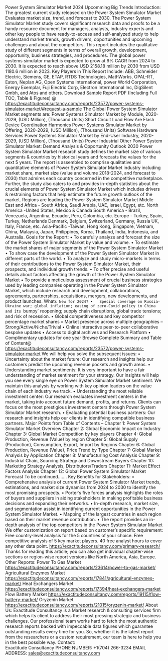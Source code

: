Power System Simulator Market 2024 Upcomming Big Trends 
Introduction:
The greatest current  study released on the Power System Simulator Market Evaluates market size, trend, and forecast to 2030. The Power System Simulator Market study covers significant research data and proofs to be a handy resource document for managers, analysts, industry experts and other key people to have ready-to-access and self-analyzed study to help understand market trends, growth drivers, opportunities and upcoming challenges and about the competitors. This report includes the qualitative study of different segments in terms of overall growth, development, opportunity, business strategies, and procedures. 
The global power systems simulator market is expected to grow at 9% CAGR from 2024 to 2030. It is expected to reach above USD 2158.18 million by 2030 from USD 1180.6 million in 2023.
Key Players in This Report Include: 
ABB, Schneider Electric, Siemens, GE, ETAP, RTDS Technologies, MathWorks, OPAL-RT, Eaton, Neplan AG, Open Systems International, power World Corporation, Energy Exemplar, Fuji Electric Corp, Electron International Inc, DigSilent Gmbh, and Atos and others.
Download Sample Report PDF (Including Full TOC, Table & Figures) @ 
https://exactitudeconsultancy.com/reports/23572/power-systems-simulator-market/#request-a-sample
The Global Power System Simulator Market segments are:
Power Systems Simulator Market by Module, 2020-2029, (USD Million), (Thousand Units)
Short Circuit
Load Flow
Are Flash
Device Coordination
Harmonics
Power Systems Simulator Market by Offering, 2020-2029, (USD Million), (Thousand Units)
Software
Hardware
Services
Power Systems Simulator Market by End-User Industry, 2020-2029, (USD Million), (Thousand Units)
Power
Industrial
Other
Power System Simulator Market: Demand Analysis & Opportunity Outlook 2030
Power System Simulator Market research study defines the market size of various segments & countries by historical years and forecasts the values for the next 5 years. The report is assembled to comprise qualitative and quantitative elements of Power System Simulator Market industry including market share, market size (value and volume 2018-2024, and forecast to 2030) that admires each country concerned in the competitive marketplace. Further, the study also caters to and provides in-depth statistics about the crucial elements of Power System Simulator Market which includes drivers & restraining factors that help estimate the future growth outlook of the market.
Regions are leading the Power System Simulator Market
Middle East and Africa - South Africa, Saudi Arabia, UAE, Israel, Egypt, etc.
North America -United States, Mexico & Canada
South America - Brazil, Venezuela, Argentina, Ecuador, Peru, Colombia, etc.
Europe - Turkey, Spain, Turkey, Netherlands Denmark, Belgium, Switzerland, Germany, Russia UK, Italy, France, etc.
Asia-Pacific -Taiwan, Hong Kong, Singapore, Vietnam, China, Malaysia, Japan, Philippines, Korea, Thailand, India, Indonesia, and Australia.
Goals for the Report:
•	To carefully analyze and forecast the size of the Power System Simulator Market by value and volume.
•	To estimate the market shares of major segments of the Power System Simulator Market 
•	To show case the development of the Power System Simulator Market in different parts of the world.
•	To analyze and study micro-markets in terms of their contributions to the Power System Simulator Market, their prospects, and individual growth trends.
•	To offer precise and useful details about factors affecting the growth of the Power System Simulator Market 
•	To provide a meticulous assessment of crucial business strategies used by leading companies operating in the Power System Simulator Market, which include research and development, collaborations, agreements, partnerships, acquisitions, mergers, new developments, and product launches.
What`s New for 2024?
•	Special coverage on Russia-Ukraine war; global inflation; easing of zero-Covid policy in China and its `bumpy` reopening; supply chain disruptions, global trade tensions; and risk of recession.
•	Global competitiveness and key competitor percentage market shares
•	Market presence across multiple geographies – Strong/Active/Niche/Trivial
•	Online interactive peer-to-peer collaborative bespoke updates
•	Access to digital archives and Research Platform
•	Complimentary updates for one year
Browse Complete Summary and Table of Content@  
https://exactitudeconsultancy.com/reports/23572/power-systems-simulator-market
We will help you solve the subsequent issues:
•	Uncertainty about the market future: Our research and insights help our customers predict the upcoming revenue pockets and growth areas.
•	Understanding market sentiments: It is very important to have a fair understanding of market sentiment for your strategy. Our insights will help you see every single eye on Power System Simulator Market sentiment. We maintain this analysis by working with key opinion leaders on the value chain of each industry we track.
•	Understanding the most reliable investment center: Our research evaluates investment centers in the market, taking into account future demand, profits, and returns. Clients can focus on the most prestigious investment centers through Power System Simulator Market research.
•	Evaluating potential business partners: Our research and insights help our clients in identifying compatible business partners.
Major Points from Table of Contents –
Chapter 1: Power System Simulator Market Overview
Chapter 2: Global Economic Impact on Industry
Chapter 3: Global Market Competition by key players
Chapter 4: Global Production, Revenue (Value) by region
Chapter 5: Global Supply (Production), Consumption, Export, Import by Regions
Chapter 6: Global Production, Revenue (Value), Price Trend by Type
Chapter 7: Global Market Analysis by Application
Chapter 8: Manufacturing Cost Analysis
Chapter 9: Industrial Chain, Sourcing Strategy and Downstream Buyers
Chapter 10: Marketing Strategy Analysis, Distributors/Traders
Chapter 11: Market Effect Factors Analysis
Chapter 12: Global Power System Simulator Market Forecast
To be continued…….
Key Benefits for Stakeholders:
•	Comprehensive analysis of current Power System Simulator Market trends, estimations, and market size dynamics from 2024 to 2030 to identify the most promising prospects.
•	Porter’s five forces analysis highlights the roles of buyers and suppliers in aiding stakeholders in making profitable business decisions and expanding their networks.
•	In-depth research, market size, and segmentation assist in identifying current opportunities in the Power System Simulator Market.
•	Mapping of the largest countries in each region based on their market revenue contribution.
•	The report provides an in-depth analysis of the top competitors in the Power System Simulator Market
We offer customization on report based on customer’s specific requirement:
Free country-level analysis for the 5 countries of your choice.
Free competitive analysis of 5 key market players.
40 free analyst hours to cover any other data point.
https://exactitudeconsultancy.com/primary-research/
Thanks for reading this article; you can also get individual chapter-wise sections or region-wise report versions like North America, Asia, Europe.
Other Reports:
Power To Gas Market
https://exactitudeconsultancy.com/reports/23614/power-to-gas-market/
Agricultural Enzymes Market
https://exactitudeconsultancy.com/reports/17841/agricultural-enzymes-market/
Heat Exchangers Market
https://exactitudeconsultancy.com/reports/17394/heat-exchangers-market
Flow Battery Market
https://exactitudeconsultancy.com/reports/19115/flow-battery-market/
Oryzenin Market
https://exactitudeconsultancy.com/reports/21015/oryzenin-market/
About Us:
Exactitude Consultancy is a Market research & consulting services firm which helps its client to address their most pressing strategic and business challenges. Our professional team works hard to fetch the most authentic research reports backed with impeccable data figures which guarantee outstanding results every time for you. So, whether it is the latest report from the researchers or a custom requirement, our team is here to help you in the best possible way.
Contact:  
Exactitude Consultancy
PHONE NUMBER: +1(704) 266-3234
EMAIL ADDRESS: sales@exactitudeconsultancy.com
